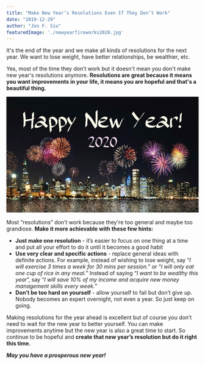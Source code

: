 ```yaml
---
title: "Make New Year’s Resolutions Even If They Don’t Work"
date: "2019-12-29"
author: "Jon F. Siu"
featuredImage: './newyearfireworks2020.jpg'
---
```

It's the end of the year and we make all kinds of resolutions for the next year.  We want to lose weight, have better relationships, be wealthier, etc.

Yes, most of the time they don’t work but it doesn't mean you don't make new year's resolutions anymore.  **Resolutions are great because it means you want improvements in your life, it means you are hopeful and that's a beautiful thing.**

![newyearfireworks](./newyearfireworks2020.jpg)

Most “resolutions” don't work because they're too general and maybe too grandiose.  **Make it more achievable with these few hints:**

* **Just make one resolution** - it’s easier to focus on one thing at a time and put all your effort to do it until it becomes a good habit
* **Use very clear and specific actions** - replace general ideas with definite actions. For example, instead of wishing to lose weight, say “*I will exercise 3 times a week for 30 mins per session.*” or “*I will only eat one cup of rice in any meal.*”  Instead of saying “*I want to be wealthy this year*”, say “*I will save 10% of my income and acquire new money management skills every week.*”
* **Don’t be too hard on yourself** - allow yourself to fail but don’t give up.  Nobody becomes an expert overnight, not even a year.  So just keep on going.

Making resolutions for the year ahead is excellent but of course you don’t need to wait for the new year to better yourself.  You can make improvements anytime but the new year is also a great time to start.  So continue to be hopeful and **create that new year’s resolution but do it right this time.**

***May you have a prosperous new year!***
